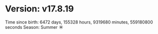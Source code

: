 # Version: v17.8.19
Time since birth: 6472 days, 155328 hours, 9319680 minutes, 559180800 seconds
Season: Summer ☀️
